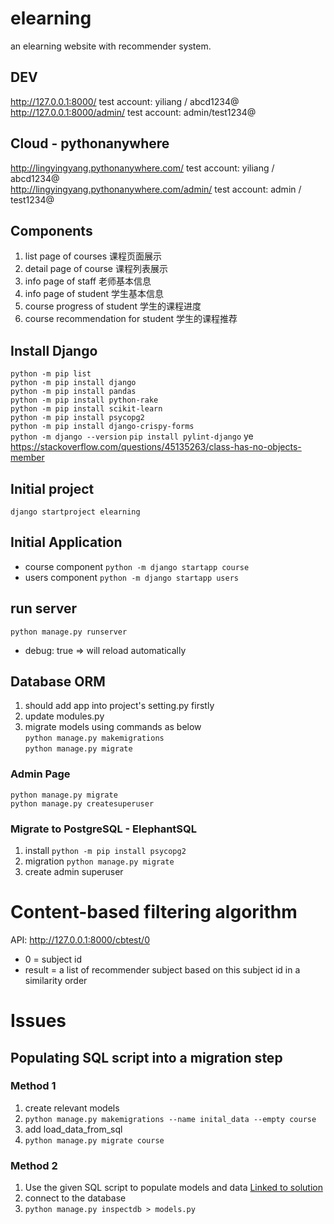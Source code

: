 # elearning
an elearning website with recommender system.
## DEV
http://127.0.0.1:8000/ test account: yiliang / abcd1234@  
http://127.0.0.1:8000/admin/  test account: admin/test1234@  
## Cloud - pythonanywhere
http://lingyingyang.pythonanywhere.com/ test account: yiliang / abcd1234@  
http://lingyingyang.pythonanywhere.com/admin/ test account: admin / test1234@  
## Components
1. list page of courses 课程页面展示
2. detail page of course 课程列表展示
3. info page of staff 老师基本信息
4. info page of student 学生基本信息
5. course progress of student 学生的课程进度
6. course recommendation for student 学生的课程推荐
## Install Django 
`python -m pip list`  
`python -m pip install django`  
`python -m pip install pandas`  
`python -m pip install python-rake`  
`python -m pip install scikit-learn`  
`python -m pip install psycopg2`  
`python -m pip install django-crispy-forms`  
`python -m django --version`
`pip install pylint-django`  ye  https://stackoverflow.com/questions/45135263/class-has-no-objects-member
## Initial project
`django startproject elearning`
## Initial Application
- course component `python -m django startapp course`
- users component `python -m django startapp users`
## run server
`python manage.py runserver`  
- debug: true => will reload automatically
## Database ORM
1. should add app into project's setting.py firstly
2. update modules.py
3. migrate models using commands as below  
`python manage.py makemigrations`  
`python manage.py migrate`  
### Admin Page
`python manage.py migrate`  
`python manage.py createsuperuser`
### Migrate to PostgreSQL - ElephantSQL
1. install `python -m pip install psycopg2`
2. migration `python manage.py migrate`
3. create admin superuser  
# Content-based filtering algorithm
API: http://127.0.0.1:8000/cbtest/0   
- 0 = subject id
- result = a list of recommender subject based on this subject id in a similarity order
# Issues
## Populating SQL script into a migration step
### Method 1
1. create relevant models
2. `python manage.py makemigrations --name inital_data --empty course`
3. add load_data_from_sql  
4. `python manage.py migrate course`
### Method 2
1. Use the given SQL script to populate models and data [Linked to solution](https://stackoverflow.com/questions/46708521/django-use-the-given-sql-dump-to-create-the-other-models-and-to-populate-the-d?noredirect=1&lq=1)
2. connect to the database
3. `python manage.py inspectdb > models.py`
